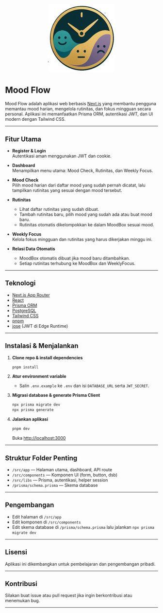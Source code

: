 <p align="center">
  <img src="public/mood-flow.png" alt="Mood Flow Logo" width="220" />
</p>

# Mood Flow

Mood Flow adalah aplikasi web berbasis [Next.js](https://nextjs.org) yang membantu pengguna memantau mood harian, mengelola rutinitas, dan fokus mingguan secara personal. Aplikasi ini memanfaatkan Prisma ORM, autentikasi JWT, dan UI modern dengan Tailwind CSS.

---

## Fitur Utama

- **Register & Login**  
  Autentikasi aman menggunakan JWT dan cookie.

- **Dashboard**  
  Menampilkan menu utama: Mood Check, Rutinitas, dan Weekly Focus.

- **Mood Check**  
  Pilih mood harian dari daftar mood yang sudah pernah dicatat, lalu tampilkan rutinitas yang sesuai dengan mood tersebut.

- **Rutinitas**  
  - Lihat daftar rutinitas yang sudah dibuat.
  - Tambah rutinitas baru, pilih mood yang sudah ada atau buat mood baru.
  - Rutinitas otomatis dikelompokkan ke dalam MoodBox sesuai mood.

- **Weekly Focus**  
  Kelola fokus mingguan dan rutinitas yang harus dikerjakan minggu ini.

- **Relasi Data Otomatis**  
  - MoodBox otomatis dibuat jika mood baru ditambahkan.
  - Setiap rutinitas terhubung ke MoodBox dan WeeklyFocus.

---

## Teknologi

- [Next.js App Router](https://nextjs.org/docs/app)
- [React](https://react.dev/)
- [Prisma ORM](https://www.prisma.io/)
- [PostgreSQL](https://www.postgresql.org/)
- [Tailwind CSS](https://tailwindcss.com/)
- [pnpm](https://pnpm.io/)
- [jose](https://github.com/panva/jose) (JWT di Edge Runtime)

---

## Instalasi & Menjalankan

1. **Clone repo & install dependencies**
    ```bash
    pnpm install
    ```

2. **Atur environment variable**
    - Salin `.env.example` ke `.env` dan isi `DATABASE_URL` serta `JWT_SECRET`.

3. **Migrasi database & generate Prisma Client**
    ```bash
    npx prisma migrate dev
    npx prisma generate
    ```

4. **Jalankan aplikasi**
    ```bash
    pnpm dev
    ```
    Buka [http://localhost:3000](http://localhost:3000)

---

## Struktur Folder Penting

- `/src/app` — Halaman utama, dashboard, API route
- `/src/components` — Komponen UI (form, button, dsb)
- `/src/libs` — Prisma, autentikasi, helper session
- `/prisma/schema.prisma` — Skema database

---

## Pengembangan

- Edit halaman di `/src/app`
- Edit komponen di `/src/components`
- Edit skema database di `/prisma/schema.prisma` lalu jalankan `npx prisma migrate dev`

---

## Lisensi

Aplikasi ini dikembangkan untuk pembelajaran dan pengembangan pribadi.

---

## Kontribusi

Silakan buat issue atau pull request jika ingin berkontribusi atau menemukan bug.

---
